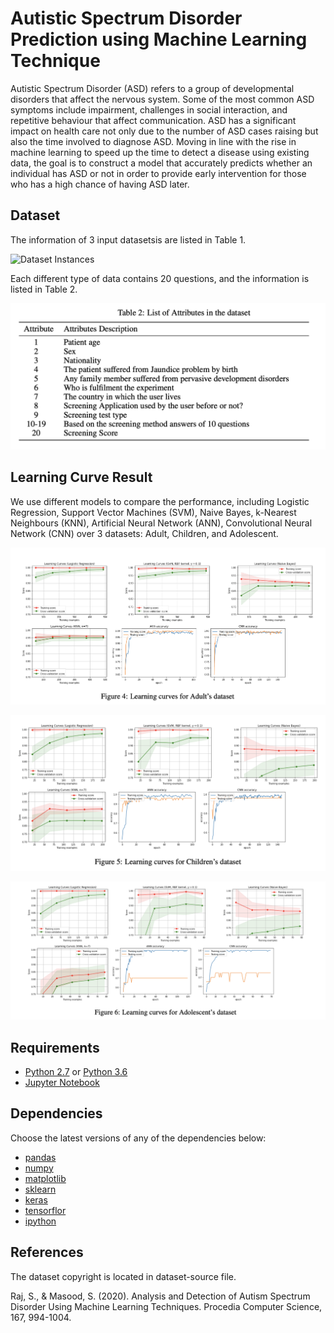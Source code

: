 # Autistic Spectrum Disorder Prediction using Machine Learning Technique

Autistic Spectrum Disorder (ASD) refers to a group of developmental disorders that affect the nervous system. Some of the most common ASD symptoms include impairment, challenges in social interaction, and repetitive behaviour that affect communication. ASD has a significant impact on health care not only due to the number of ASD cases raising but also the time involved to diagnose ASD. Moving in line with the rise in machine learning to speed up the time to detect a disease using existing data, the goal is to construct a model that accurately predicts whether an individual has ASD or not in order to provide early intervention for those who has a high chance of having ASD later. 

## Dataset

The information of 3 input datasetsis are listed in Table 1.

![Dataset Instances]([images/dataset_instances.png](https://github.com/GaaferGouda/Interactive-ASD-analysis-dashboard-/blob/main/Images/dataset_instances.png))

Each different type of data contains 20 questions, and the information is listed in Table 2.

![Dataset Attribute](images/dataset_attribute.png)

## Learning Curve Result

We use different models to compare the performance, including Logistic Regression, Support Vector Machines (SVM), Naive Bayes, k-Nearest Neighbours (KNN), Artificial Neural Network (ANN), Convolutional Neural Network (CNN) over 3 datasets: Adult, Children, and Adolescent. 

![Adult Learning Curve](images/adult_learning_curve.png)

![Children Learning Curve](images/children_learning_curve.png)

![Adolescent Learning Curve](images/adolescent_learning_curve.png)

## Requirements

* [Python 2.7](https://www.python.org/download/releases/2.7/) or [Python 3.6](https://www.python.org/downloads/release/python-360/)
* [Jupyter Notebook](http://jupyter.org/)

## Dependencies

Choose the latest versions of any of the dependencies below:

* [pandas](https://pandas.pydata.org/)
* [numpy](http://www.numpy.org/)
* [matplotlib](https://matplotlib.org/)
* [sklearn](http://scikit-learn.org/stable/)
* [keras](https://keras.io/)
* [tensorflor](https://www.tensorflow.org/)
* [ipython](https://ipython.org/)

## References

The dataset copyright  is located in dataset-source file.

Raj, S., & Masood, S. (2020). Analysis and Detection of Autism Spectrum Disorder Using Machine Learning Techniques. Procedia Computer Science, 167, 994-1004.
